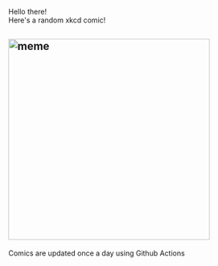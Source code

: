 Hello there! <br>Here's a random xkcd comic!<br>
## <img src="https://imgs.xkcd.com/comics/ensemble_model.png" alt="meme" width="400"/><br>
Comics are updated once a day using Github Actions